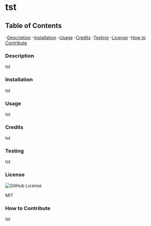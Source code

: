  # tst

## Table of Contents

-[Description](#description)
-[Installation](#installation)
-[Usage](#usage)
-[Credits](#credits)
-[Testing](#testing)
-[License](#license)
-[How to Contribute](#how-to-contribute)

### Description

tst

### Installation

tst

### Usage

tst

### Credits

tst

### Testing

tst

### License
![GitHub License](https://img.shields.io/github/{license}/:user/:repo)

MIT

### How to Contribute

tst
